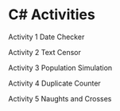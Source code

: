 # C# Activities

Activity 1 Date Checker

Activity 2 Text Censor

Activity 3 Population Simulation

Activity 4 Duplicate Counter

Activity 5 Naughts and Crosses
